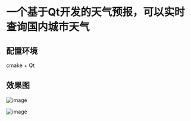 # 一个基于Qt开发的天气预报，可以实时查询国内城市天气

## 配置环境
cmake + Qt

## 效果图
![image](https://github.com/user-attachments/assets/3730e74c-3ecf-4a55-921c-34b6e68b6844)

![image](https://github.com/user-attachments/assets/10ca18df-5730-49d7-8cdb-420b330d868a)
